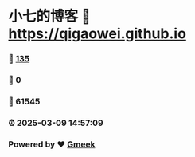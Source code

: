 # 小七的博客 :link: https://qigaowei.github.io 
### :page_facing_up: [135](https://qigaowei.github.io/tag.html) 
### :speech_balloon: 0 
### :hibiscus: 61545 
### :alarm_clock: 2025-03-09 14:57:09 
### Powered by :heart: [Gmeek](https://github.com/Meekdai/Gmeek)
